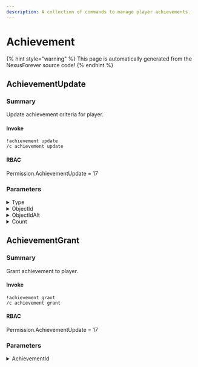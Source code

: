 ```yaml
---
description: A collection of commands to manage player achievements.
---
```


# Achievement

{% hint style="warning" %}
This page is automatically generated from the NexusForever source code!
{% endhint %}

## AchievementUpdate

### Summary

Update achievement criteria for player.

#### Invoke

```
!achievement update
/c achievement update
```

#### RBAC

Permission.AchievementUpdate = 17

### Parameters

<details>

<summary>Type</summary>

#### Summary

Achievement criteria type to update.

#### Optional

No

</details>

<details>

<summary>ObjectId</summary>

#### Summary

Object id to match against.

#### Optional

No

</details>

<details>

<summary>ObjectIdAlt</summary>

#### Summary

Alternative object id to match against.

#### Optional

No

</details>

<details>

<summary>Count</summary>

#### Summary

Update count for matched criteria.

#### Optional

No

</details>

## AchievementGrant

### Summary

Grant achievement to player.

#### Invoke

```
!achievement grant
/c achievement grant
```

#### RBAC

Permission.AchievementUpdate = 17

### Parameters

<details>

<summary>AchievementId</summary>

#### Summary

Achievement id to grant.

#### Optional

No

</details>
